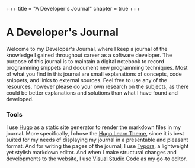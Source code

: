 +++
title = "A Developer's Journal"
chapter = true
+++


# A Developer's Journal

Welcome to my Developer's Journal, where I keep a journal of the knowledge I gained throughout career as a software developer. The purpose of this journal is to maintain a digital notebook to record programming snippets and document new programming techniques. Most of what you find in this journal are small explanations of concepts, code snippets, and links to external sources. Feel free to use any of the resources, however please do your own research on the subjects, as there could be better explanations and solutions than what I have found and developed.

### Tools

I use [Hugo](https://gohugo.io/) as a static site generator to render the markdown files in my journal. More specifically, I chose the [Hugo Learn Theme](), since it is best suited for my needs of displaying my journal in a presentable and pleasant format. And for writing the pages of the journal, I use [Typora](https://www.typora.io/), a lightweight yet stylish markdown editor. And when I make structural changes and developments to the website, I use [Visual Studio Code](https://code.visualstudio.com/) as my go-to editor.